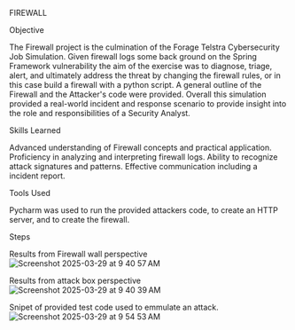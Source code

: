 FIREWALL

Objective

The Firewall project is the culmination of the Forage Telstra Cybersecurity Job Simulation. Given firewall logs some back ground on the Spring Framework vulnerability the aim of the exercise was to diagnose, triage, alert, and ultimately address the threat by changing the firewall rules, or in this case build a firewall with a python script. A general outline of the Firewall and the Attacker's code were provided. Overall this simulation provided a real-world incident and response scenario to provide insight into the role and responsibilities of a Security Analyst. 

Skills Learned

Advanced understanding of Firewall concepts and practical application.
Proficiency in analyzing and interpreting firewall logs.
Ability to recognize attack signatures and patterns.
Effective communication including a incident report. 

Tools Used

Pycharm was used to run the provided attackers code, to create an HTTP server, and to create the firewall.

Steps

Results from Firewall wall perspective
![Screenshot 2025-03-29 at 9 40 57 AM](https://github.com/user-attachments/assets/42049679-d909-465d-a8fc-24c2b2f00664)

Results from attack box perspective
![Screenshot 2025-03-29 at 9 40 39 AM](https://github.com/user-attachments/assets/02658149-3e67-45d3-b91f-f2963b810ffa)

Snipet of provided test code used to emmulate an attack.
![Screenshot 2025-03-29 at 9 54 53 AM](https://github.com/user-attachments/assets/8c51d760-10e9-44e0-ade5-5237b2b3649d)
